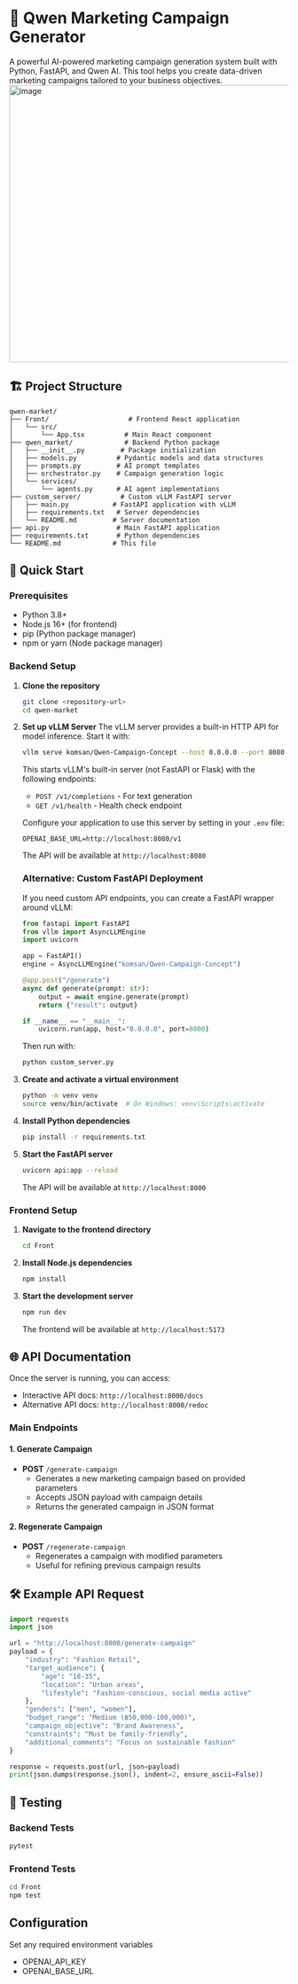 # 🚀 Qwen Marketing Campaign Generator

A powerful AI-powered marketing campaign generation system built with Python, FastAPI, and Qwen AI. This tool helps you create data-driven marketing campaigns tailored to your business objectives.
                     <img width="600" height="500" alt="image" src="https://github.com/user-attachments/assets/8652ec10-ac9f-415c-815d-8378c0057430" />

## 🏗️ Project Structure

```
qwen-market/
├── Front/                    # Frontend React application
│   └── src/
│       └── App.tsx          # Main React component
├── qwen_market/             # Backend Python package
│   ├── __init__.py         # Package initialization
│   ├── models.py          # Pydantic models and data structures
│   ├── prompts.py         # AI prompt templates
│   ├── orchestrator.py    # Campaign generation logic
│   └── services/
│       └── agents.py      # AI agent implementations
├── custom_server/          # Custom vLLM FastAPI server
│   ├── main.py           # FastAPI application with vLLM
│   ├── requirements.txt   # Server dependencies
│   └── README.md         # Server documentation
├── api.py                 # Main FastAPI application
├── requirements.txt       # Python dependencies
└── README.md             # This file
```

## 🚀 Quick Start

### Prerequisites
- Python 3.8+
- Node.js 16+ (for frontend)
- pip (Python package manager)
- npm or yarn (Node package manager)

### Backend Setup

1. **Clone the repository**
   ```bash
   git clone <repository-url>
   cd qwen-market
   ```

2. **Set up vLLM Server**
   The vLLM server provides a built-in HTTP API for model inference. Start it with:
   ```bash
   vllm serve komsan/Qwen-Campaign-Concept --host 0.0.0.0 --port 8080 --max-model-len 4096
   ```
   
   This starts vLLM's built-in server (not FastAPI or Flask) with the following endpoints:
   - `POST /v1/completions` - For text generation
   - `GET /v1/health` - Health check endpoint
   
   Configure your application to use this server by setting in your `.env` file:
   ```
   OPENAI_BASE_URL=http://localhost:8080/v1
   ```
   
   The API will be available at `http://localhost:8080`
   
   ### Alternative: Custom FastAPI Deployment
   
   If you need custom API endpoints, you can create a FastAPI wrapper around vLLM:
   
   ```python
   from fastapi import FastAPI
   from vllm import AsyncLLMEngine
   import uvicorn
   
   app = FastAPI()
   engine = AsyncLLMEngine("komsan/Qwen-Campaign-Concept")
   
   @app.post("/generate")
   async def generate(prompt: str):
       output = await engine.generate(prompt)
       return {"result": output}
   
   if __name__ == "__main__":
       uvicorn.run(app, host="0.0.0.0", port=8000)
   ```
   
   Then run with:
   ```bash
   python custom_server.py
   ```

2. **Create and activate a virtual environment**
   ```bash
   python -m venv venv
   source venv/bin/activate  # On Windows: venv\Scripts\activate
   ```

3. **Install Python dependencies**
   ```bash
   pip install -r requirements.txt
   ```

4. **Start the FastAPI server**
   ```bash
   uvicorn api:app --reload
   ```
   The API will be available at `http://localhost:8000`

### Frontend Setup

1. **Navigate to the frontend directory**
   ```bash
   cd Front
   ```

2. **Install Node.js dependencies**
   ```bash
   npm install
   ```

3. **Start the development server**
   ```bash
   npm run dev
   ```
   The frontend will be available at `http://localhost:5173`

## 🌐 API Documentation

Once the server is running, you can access:
- Interactive API docs: `http://localhost:8000/docs`
- Alternative API docs: `http://localhost:8000/redoc`

### Main Endpoints

#### 1. Generate Campaign
- **POST** `/generate-campaign`
  - Generates a new marketing campaign based on provided parameters
  - Accepts JSON payload with campaign details
  - Returns the generated campaign in JSON format

#### 2. Regenerate Campaign
- **POST** `/regenerate-campaign`
  - Regenerates a campaign with modified parameters
  - Useful for refining previous campaign results

## 🛠️ Example API Request

```python
import requests
import json

url = "http://localhost:8000/generate-campaign"
payload = {
    "industry": "Fashion Retail",
    "target_audience": {
        "age": "18-35",
        "location": "Urban areas",
        "lifestyle": "Fashion-conscious, social media active"
    },
    "genders": ["men", "women"],
    "budget_range": "Medium (฿50,000-100,000)",
    "campaign_objective": "Brand Awareness",
    "constraints": "Must be family-friendly",
    "additional_comments": "Focus on sustainable fashion"
}

response = requests.post(url, json=payload)
print(json.dumps(response.json(), indent=2, ensure_ascii=False))
```

## 🧪 Testing

### Backend Tests
```bash
pytest
```

### Frontend Tests
```bash
cd Front
npm test
```
## Configuration

Set any required environment variables
- OPENAI_API_KEY
- OPENAI_BASE_URL


